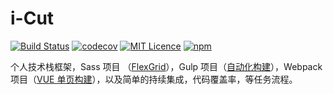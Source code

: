 ﻿i-Cut
===========================

[![Build Status](https://app.travis-ci.com/zhenbinjing/i-Cut.svg?branch=master)](https://app.travis-ci.com/zhenbinjing/i-Cut)
[![codecov](https://codecov.io/gh/zhenbinjing/i-Cut/branch/master/graph/badge.svg)](https://codecov.io/gh/zhenbinjing/i-Cut)
[![MIT Licence](https://img.shields.io/npm/l/i-cut.svg)](https://opensource.org/licenses/mit-license.php)
[![npm](https://img.shields.io/npm/v/i-cut.svg)](https://www.npmjs.com/package/i-cut)


个人技术栈框架，Sass 项目 （[FlexGrid](https://i-cut.cc/assets/flexgrid.html)），Gulp 项目（[自动化构建](https://i-cut.cc/rev/)），Webpack 项目（[VUE 单页构建](https://i-cut.cc/v-dist/#/vr1)），以及简单的持续集成，代码覆盖率，等任务流程。
